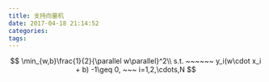 ```yaml
---
title: 支持向量机
date: 2017-04-18 21:14:52
categories:
tags:
---
```


$$
\min_{w,b}\frac{1}{2}{\parallel w\parallel}^2\\
s.t. ~~~~~~ y_i(w\cdot x_i + b) -1\geq 0, ~~~ i=1,2,\cdots,N
$$

